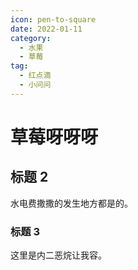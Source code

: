 ```yaml
---
icon: pen-to-square
date: 2022-01-11
category:
  - 水果
  - 草莓
tag:
  - 红点滴
  - 小问问
---
```


# 草莓呀呀呀

## 标题 2

水电费撒撒的发生地方都是的。

### 标题 3

这里是内二恶烷让我容。
